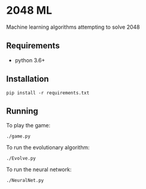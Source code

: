 # 2048 ML

Machine learning algorithms attempting to solve 2048

## Requirements

- python 3.6+

## Installation

```
pip install -r requirements.txt
```

## Running

To play the game:
```
./game.py
```

To run the evolutionary algorithm:
```
./Evolve.py
```


To run the neural network:
```
./NeuralNet.py
```
